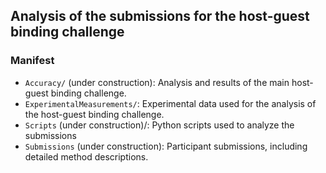 ## Analysis of the submissions for the host-guest binding challenge

### Manifest
- `Accuracy/` (under construction): Analysis and results of the main host-guest binding challenge.
- `ExperimentalMeasurements/`: Experimental data used for the analysis of the host-guest binding challenge.
- `Scripts` (under construction)/: Python scripts used to analyze the submissions
- `Submissions` (under construction): Participant submissions, including detailed method descriptions.
